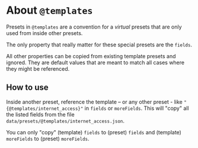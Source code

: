 # About `@templates`

Presets in `@templates` are a convention for a _virtual_ presets that are only used from inside other presets.

The only property that really matter for these special presets are the `fields`.

All other properties can be copied from existing template presets and ignored. They are default values that are meant to match all cases where they might be referenced.

## How to use

Inside another preset, reference the template – or any other preset - like `"{@templates/internet_access}"` in `fields` or  `moreFields`. This will "copy" all the listed fields from the file `data/presets/@templates/internet_access.json`.

You can only "copy" (template) `fields` to (preset) `fields` and (template) `moreFields` to (preset) `moreFields`.
